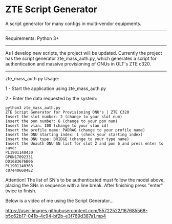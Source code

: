 # ZTE Script Generator
A script generator for many configs in multi-vendor equipments.

---

Requirements: Python 3+

---
As I develop new scripts, the project will be updated.
Currently the project has the script generator zte_mass_auth.py, which generates a script for authentication and massive provisioning of ONUs in OLT's ZTE c320.

---
zte_mass_auth.py Usage:

1 - Start the application using zte_mass_auth.py

2 - Enter the data requested by the system:
```console
python3 zte_mass_auth.py
ZTE Script Generator for Provisioning ONU's | ZTE C320
Insert the slot number: 2 (change to your slot num)
Insert the pon number: 6 (change to your pon num)
Insert the vlan: 100 (change to your vlan id)
Insert the profile name: PADRAO (change to your profile name)
Insert the ONU starting index: 1 (check your starting index)
Insert the ONU type: BRIDGE (change to your type name)
Insert the Unauth ONU SN list for slot 2 and pon 6 and press enter to save:
PL1901140430
GPON17092331
DD16B3676B06
PL1901140363
c07e406604E2
```
Attention! The list of SN's to be authenticated must follow the model above, placing the SNs in sequence with a line break. After finishing press "enter" twice to finish.

Below is a video of me using the Script Generator...


https://user-images.githubusercontent.com/55722522/167685568-b5c62b17-041b-4c94-bf2b-e3f769d387a1.mp4

